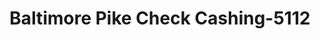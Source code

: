 ---
f_zip-code: 19050
f_state-code: PA
title: Baltimore Pike Check Cashing-5112
f_phone: 610-626-5000
f_city-only: Lansdowne
f_address: 957 East Baltimore Pike Lansdowne
f_location-unique-id: '5112'
slug: baltimore-pike-check-cashing-5112
updated-on: '2024-05-30T13:46:58.046Z'
created-on: '2024-05-30T13:36:59.803Z'
published-on: '2024-05-30T13:54:32.469Z'
f_city-state: cms/city/lansdowne-pa.md
f_company: cms/company/baltimore-pike-check-cashing.md
f_state: cms/state/pennsylvania.md
layout: '[payday-loan].html'
tags: payday-loan
---